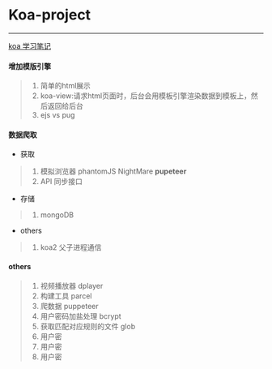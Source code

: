 # Koa-project

---
[koa 学习笔记](https://github.com/MJingv/Koa-project/blob/master/koa%E5%AD%A6%E4%B9%A0%E7%AC%94%E8%AE%B0.md)

#### 增加模版引擎

> 1. 简单的html展示
> 1. koa-view:请求html页面时，后台会用模板引擎渲染数据到模板上，然后返回给后台
> 1. ejs vs pug


#### 数据爬取
- 获取
> 1. 模拟浏览器 phantomJS NightMare **pupeteer**
> 1. API 同步接口
- 存储
> 1. mongoDB
- others
> 1. koa2 父子进程通信


#### others
> 1. 视频播放器 dplayer
> 1. 构建工具 parcel
> 1. 爬数据 puppeteer
> 1. 用户密码加盐处理 bcrypt
> 1. 获取匹配对应规则的文件 glob
> 1. 用户密
> 1. 用户密
> 1. 用户密






